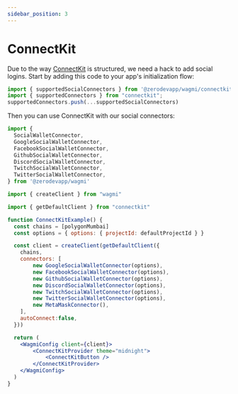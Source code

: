 ```yaml
---
sidebar_position: 3
---
```



# ConnectKit

Due to the way [ConnectKit](https://docs.family.co/connectkit) is structured, we need a hack to add social logins.  Start by adding this code to your app's initialization flow:

```typescript
import { supportedSocialConnectors } from '@zerodevapp/wagmi/connectkit'
import { supportedConnectors } from "connectkit";
supportedConnectors.push(...supportedSocialConnectors)
```

Then you can use ConnectKit with our social connectors:

```typescript
import { 
  SocialWalletConnector,
  GoogleSocialWalletConnector, 
  FacebookSocialWalletConnector, 
  GithubSocialWalletConnector,
  DiscordSocialWalletConnector,
  TwitchSocialWalletConnector,
  TwitterSocialWalletConnector,
} from '@zerodevapp/wagmi'

import { createClient } from "wagmi"

import { getDefaultClient } from "connectkit"
```

```jsx live
function ConnectKitExample() {
  const chains = [polygonMumbai]
  const options = { options: { projectId: defaultProjectId } } 

  const client = createClient(getDefaultClient({
    chains,
    connectors: [
        new GoogleSocialWalletConnector(options),
        new FacebookSocialWalletConnector(options),
        new GithubSocialWalletConnector(options),
        new DiscordSocialWalletConnector(options),
        new TwitchSocialWalletConnector(options),
        new TwitterSocialWalletConnector(options),
        new MetaMaskConnector(),
    ],
    autoConnect:false,
  }))

  return (
    <WagmiConfig client={client}>
        <ConnectKitProvider theme="midnight">
            <ConnectKitButton />
        </ConnectKitProvider>
    </WagmiConfig>
  )
}
```